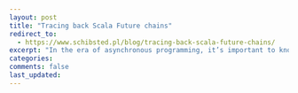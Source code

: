 ```yaml
---
layout: post
title: "Tracing back Scala Future chains"
redirect_to:
  - https://www.schibsted.pl/blog/tracing-back-scala-future-chains/
excerpt: "In the era of asynchronous programming, it’s important to know that function invocations that form a logical chain in the source code are not confined to one thread. This article shows the way of tracing the chain when using Scala Futures."
categories:
comments: false
last_updated:
---
```

